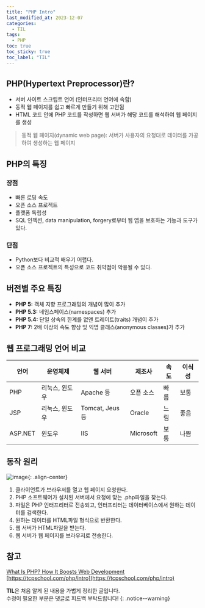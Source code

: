 ```yaml
---
title: "PHP Intro"
last_modified_at: 2023-12-07
categories:
  - TIL
tags:
  - PHP
toc: true
toc_sticky: true
toc_label: "TIL"
---
```


## PHP(Hypertext Preprocessor)란?

- 서버 사이트 스크립트 언어 (인터프리터 언어에 속함)
- 동적 웹 페이지를 쉽고 빠르게 만들기 위해 고안됨
- HTML 코드 안에 PHP 코드를 작성하면 웹 서버가 해당 코드를 해석하여 웹 페이지를 생성

> 동적 웹 페이지(dynamic web page): 서버가 사용자의 요청대로 데이터를 가공하여 생성하는 웹 페이지

## PHP의 특징

### 장점

- 빠른 로딩 속도
- 오픈 소스 프로젝트
- 플랫폼 독립성
- SQL 인젝션, data manipulation, forgery로부터 웹 앱을 보호하는 기능과 도구가 있다.

### 단점

- Python보다 비교적 배우기 어렵다.
- 오픈 소스 프로젝트의 특성으로 코드 취약점이 악용될 수 있다.

## 버전별 주요 특징

- **PHP 5:** 객체 지향 프로그래밍의 개념이 많이 추가
- **PHP 5.3:** 네임스페이스(namespaces) 추가
- **PHP 5.4:** 단일 상속의 한계를 없앤 트레이트(traits) 개념이 추가
- **PHP 7:** 2배 이상의 속도 향상 및 익명 클래스(anonymous classes)가 추가

## 웹 프로그래밍 언어 비교

|언어|운영체제|웹 서버|제조사|속도|이식성|
|---|---|---|---|---|---|
|PHP|리눅스, 윈도우|Apache 등|오픈 소스|빠름|보통|
|JSP|리눅스, 윈도우|Tomcat, Jeus 등|Oracle|느림|좋음|
|ASP.NET|윈도우|IIS|Microsoft|보통|나쁨|

## 동작 원리

![image](https://github.com/xkimido/xkimido.github.io/assets/96900790/1aac9c00-f9c2-4375-98da-439c8539dbeb){: .align-center}

1. 클라이언트가 브라우저를 열고 웹 페이지 요청한다.
2. PHP 소프트웨어가 설치된 서버에서 요청에 맞는 .php파일을 찾는다.
3. 파일은 PHP 인터프리터로 전송되고, 인터프리터는 데이터베이스에서 원하는 데이터를 검색한다.
4. 원하는 데이터를 HTML파일 형식으로 반환한다.
5. 웹 서버가 HTML파일을 받는다.
6. 웹 서버가 웹 페이지를 브라우저로 전송한다.

## 참고

[What Is PHP? How It Boosts Web Development](https://www.g2.com/articles/what-is-php)<br>
[https://tcpschool.com/php/intro](https://tcpschool.com/php/intro)

**TIL**은 처음 알게 된 내용을 가볍게 정리한 글입니다.<br>
수정이 필요한 부분은 댓글로 피드백 부탁드립니다!
{: .notice--warning}